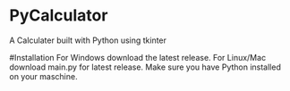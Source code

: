 # PyCalculator
A Calculater built with Python using tkinter

#Installation
For Windows download the latest release.
For Linux/Mac download main.py for latest release. Make sure you have Python installed on your maschine.
